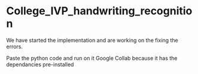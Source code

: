 # College_IVP_handwriting_recognition
We have started the implementation and are working on the fixing the errors.

Paste the python code and run on it Google Collab because it has the dependancies pre-installed
